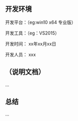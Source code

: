 ## 开发环境
开发平台：（eg:win10 x64 专业版）

开发工具：（eg：VS2015）

开发时间： xx年xx月xx日

开发人员： xxx

## （说明文档）
...
## 总结
...
